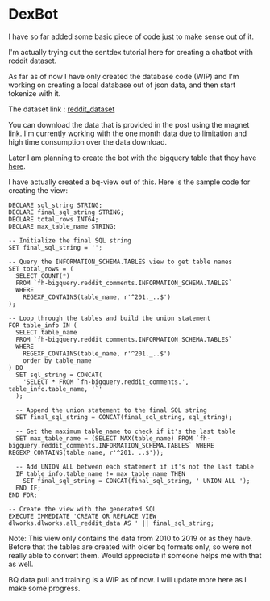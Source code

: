 # DexBot

I have so far added some basic piece of code just to make sense out of it.

I'm actually trying out the sentdex tutorial here for creating a chatbot with reddit dataset. 

As far as of now I have only created the database code (WIP) and I'm working on creating a local database out of json data, and then start tokenize with it. 

The dataset link : [reddit_dataset](https://www.reddit.com/r/datasets/comments/3bxlg7/i_have_every_publicly_available_reddit_comment/?st=j9udbxta&sh=69e4fee7)

You can download the data that is provided in the post using the magnet link. I'm currently working with the one month data due to limitation and high time consumption over the data download.

Later I am planning to create the bot with the bigquery table that they have [here](https://www.reddit.com/r/bigquery/comments/3cej2b/17_billion_reddit_comments_loaded_on_bigquery/?sort=new).

I have actually created a bq-view out of this. Here is the sample code for creating the view:

```
DECLARE sql_string STRING;
DECLARE final_sql_string STRING;
DECLARE total_rows INT64;
DECLARE max_table_name STRING;

-- Initialize the final SQL string
SET final_sql_string = '';

-- Query the INFORMATION_SCHEMA.TABLES view to get table names
SET total_rows = (
  SELECT COUNT(*)
  FROM `fh-bigquery.reddit_comments.INFORMATION_SCHEMA.TABLES`
  WHERE
    REGEXP_CONTAINS(table_name, r'^201._..$')
);

-- Loop through the tables and build the union statement
FOR table_info IN (
  SELECT table_name
  FROM `fh-bigquery.reddit_comments.INFORMATION_SCHEMA.TABLES`
  WHERE
    REGEXP_CONTAINS(table_name, r'^201._..$')
    order by table_name
) DO
  SET sql_string = CONCAT(
    'SELECT * FROM `fh-bigquery.reddit_comments.', table_info.table_name, '`'
  );

  -- Append the union statement to the final SQL string
  SET final_sql_string = CONCAT(final_sql_string, sql_string);

  -- Get the maximum table_name to check if it's the last table
  SET max_table_name = (SELECT MAX(table_name) FROM `fh-bigquery.reddit_comments.INFORMATION_SCHEMA.TABLES` WHERE REGEXP_CONTAINS(table_name, r'^201._..$'));

  -- Add UNION ALL between each statement if it's not the last table
  IF table_info.table_name != max_table_name THEN
    SET final_sql_string = CONCAT(final_sql_string, ' UNION ALL ');
  END IF;
END FOR;

-- Create the view with the generated SQL
EXECUTE IMMEDIATE 'CREATE OR REPLACE VIEW dlworks.dlworks.all_reddit_data AS ' || final_sql_string;
```


Note: This view only contains the data from 2010 to 2019 or as they have. Before that the tables are created with older bq formats only, so were not really able to convert them. Would appreciate if someone helps me with that as well.

BQ data pull and training is a WIP as of now. I will update more here as I make some progress.